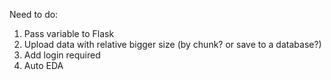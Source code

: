 Need to do:

1. Pass variable to Flask
2. Upload data with relative bigger size (by chunk? or save to a database?)
3. Add login required
4. Auto EDA
